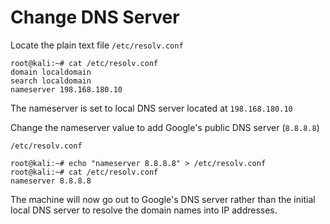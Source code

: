 # Change DNS Server


Locate the plain text file `/etc/resolv.conf`

```shell
root@kali:~# cat /etc/resolv.conf 
domain localdomain
search localdomain
nameserver 198.168.180.10
```

The nameserver is set to local DNS server located at `198.168.180.10`

Change the nameserver value to add Google's public DNS server (`8.8.8.8`)

`/etc/resolv.conf`
```shell
root@kali:~# echo "nameserver 8.8.8.8" > /etc/resolv.conf 
root@kali:~# cat /etc/resolv.conf 
nameserver 8.8.8.8
```

The machine will now go out to Google's DNS server rather than the initial local DNS server to resolve the domain names into IP addresses.



